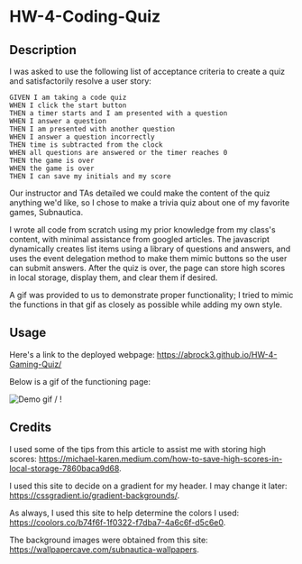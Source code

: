 # HW-4-Coding-Quiz

## Description

I was asked to use the following list of acceptance criteria to create a quiz and satisfactorily resolve a user story:
```
GIVEN I am taking a code quiz 
WHEN I click the start button
THEN a timer starts and I am presented with a question
WHEN I answer a question
THEN I am presented with another question
WHEN I answer a question incorrectly
THEN time is subtracted from the clock
WHEN all questions are answered or the timer reaches 0
THEN the game is over
WHEN the game is over
THEN I can save my initials and my score
```
Our instructor and TAs detailed we could make the content of the quiz anything we'd like, so I chose to make a trivia quiz about one of my favorite games, Subnautica.

I wrote all code from scratch using my prior knowledge from my class's content, with minimal assistance from googled articles. The javascript dynamically creates list items using a library of questions and answers, and uses the event delegation method to make them mimic buttons so the user can submit answers. After the quiz is over, the page can store high scores in local storage, display them, and clear them if desired.

A gif was provided to us to demonstrate proper functionality; I tried to mimic the functions in that gif as closely as possible while adding my own style.

## Usage

Here's a link to the deployed webpage: https://abrock3.github.io/HW-4-Gaming-Quiz/

Below is a gif of the functioning page:

 ![Demo gif](./assets/images/demo.gif) / ! [](./assets/images/demo.gif)

## Credits


I used some of the tips from this article to assist me with storing high scores: https://michael-karen.medium.com/how-to-save-high-scores-in-local-storage-7860baca9d68.

I used this site to decide on a gradient for my header. I may change it later: https://cssgradient.io/gradient-backgrounds/.

As always, I used this site to help determine the colors I used: https://coolors.co/b74f6f-1f0322-f7dba7-4a6c6f-d5c6e0.

The background images were obtained from this site: https://wallpapercave.com/subnautica-wallpapers.